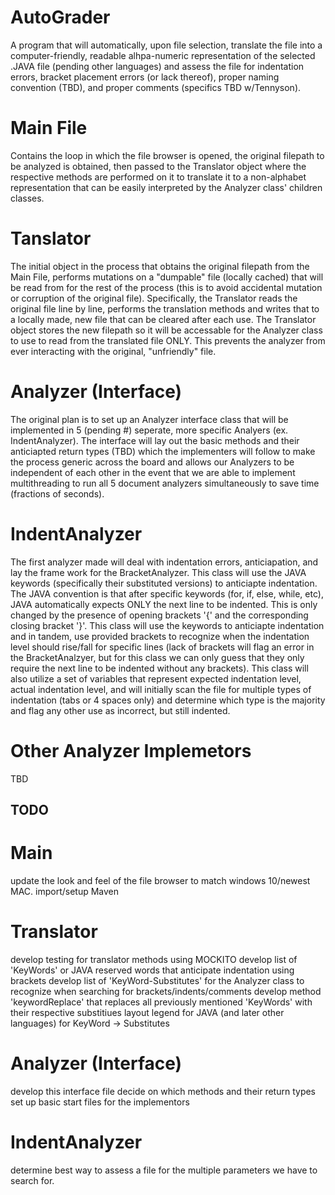 # AutoGrader

A program that will automatically, upon file selection, translate the file into a computer-friendly, readable alhpa-numeric representation 
of the selected .JAVA file (pending other languages) and assess the file for indentation errors, bracket placement errors (or lack thereof),
proper naming convention (TBD), and proper comments (specifics TBD w/Tennyson).

# Main File

Contains the loop in which the file browser is opened, the original filepath to be analyzed is obtained, then passed to the Translator object where
the respective methods are performed on it to translate it to a non-alphabet representation that can be easily interpreted by the Analyzer class' 
children classes.

# Tanslator

The initial object in the process that obtains the original filepath from the Main File, performs mutations on a "dumpable" file (locally cached)
that will be read from for the rest of the process (this is to avoid accidental mutation or corruption of the original file). Specifically, the 
Translator reads the original file line by line, performs the translation methods and writes that to a locally made, new file that can be cleared 
after each use. The Translator object stores the new filepath so it will be accessable for the Analyzer class to use to read from the translated file
ONLY. This prevents the analyzer from ever interacting with the original, "unfriendly" file.

# Analyzer (Interface)

The original plan is to set up an Analyzer interface class that will be implemented in 5 (pending #) seperate, more specific Analyers 
(ex. IndentAnalyzer). The interface will lay out the basic methods and their anticiapted return types (TBD) which the implementers will follow
to make the process generic across the board and allows our Analyzers to be independent of each other in the event that we are able to implement
multithreading to run all 5 document analyzers simultaneously to save time (fractions of seconds).

# IndentAnalyzer

The first analyzer made will deal with indentation errors, anticiapation, and lay the frame work for the BracketAnalyzer. This class will use the 
JAVA keywords (specifically their substituted versions) to anticiapte indentation. The JAVA convention is that after specific keywords 
(for, if, else, while, etc), JAVA automatically expects ONLY the next line to be indented. This is only changed by the presence of opening brackets '{'
and the corresponding closing bracket '}'. This class will use the keywords to anticiapte indentation and in tandem, use provided brackets to recognize
when the indentation level should rise/fall for specific lines (lack of brackets will flag an error in the BracketAnalzyer, but for this class we can only
guess that they only require the next line to be indented without any brackets). This class will also utilize a set of variables that represent 
expected indentation level, actual indentation level, and will initially scan the file for multiple types of indentation (tabs or 4 spaces only) and
determine which type is the majority and flag any other use as incorrect, but still indented.

# Other Analyzer Implemetors

TBD



## TODO
# Main
update the look and feel of the file browser to match windows 10/newest MAC.
import/setup Maven

# Translator
develop testing for translator methods using MOCKITO
develop list of 'KeyWords' or JAVA reserved words that anticipate indentation using brackets
develop list of 'KeyWord-Substitutes' for the Analyzer class to recognize when searching for brackets/indents/comments
develop method 'keywordReplace' that replaces all previously mentioned 'KeyWords' with their respective substitiues
layout legend for JAVA (and later other languages) for KeyWord -> Substitutes

# Analyzer (Interface)
develop this interface file
decide on which methods and their return types
set up basic start files for the implementors

# IndentAnalyzer
determine best way to assess a file for the multiple parameters we have to search for.




